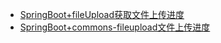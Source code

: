 
- [SpringBoot+fileUpload获取文件上传进度](https://blog.csdn.net/qq_27607579/article/details/77914958)
- [SpringBoot+commons-fileupload文件上传进度](https://blog.csdn.net/woshiwo13021/article/details/80744057)

